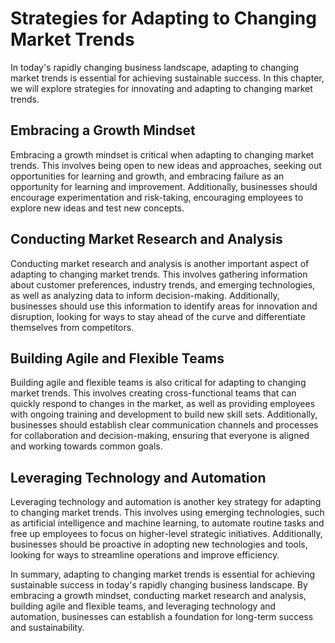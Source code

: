 Strategies for Adapting to Changing Market Trends
=====================================================================================

In today's rapidly changing business landscape, adapting to changing market trends is essential for achieving sustainable success. In this chapter, we will explore strategies for innovating and adapting to changing market trends.

Embracing a Growth Mindset
--------------------------

Embracing a growth mindset is critical when adapting to changing market trends. This involves being open to new ideas and approaches, seeking out opportunities for learning and growth, and embracing failure as an opportunity for learning and improvement. Additionally, businesses should encourage experimentation and risk-taking, encouraging employees to explore new ideas and test new concepts.

Conducting Market Research and Analysis
---------------------------------------

Conducting market research and analysis is another important aspect of adapting to changing market trends. This involves gathering information about customer preferences, industry trends, and emerging technologies, as well as analyzing data to inform decision-making. Additionally, businesses should use this information to identify areas for innovation and disruption, looking for ways to stay ahead of the curve and differentiate themselves from competitors.

Building Agile and Flexible Teams
---------------------------------

Building agile and flexible teams is also critical for adapting to changing market trends. This involves creating cross-functional teams that can quickly respond to changes in the market, as well as providing employees with ongoing training and development to build new skill sets. Additionally, businesses should establish clear communication channels and processes for collaboration and decision-making, ensuring that everyone is aligned and working towards common goals.

Leveraging Technology and Automation
------------------------------------

Leveraging technology and automation is another key strategy for adapting to changing market trends. This involves using emerging technologies, such as artificial intelligence and machine learning, to automate routine tasks and free up employees to focus on higher-level strategic initiatives. Additionally, businesses should be proactive in adopting new technologies and tools, looking for ways to streamline operations and improve efficiency.

In summary, adapting to changing market trends is essential for achieving sustainable success in today's rapidly changing business landscape. By embracing a growth mindset, conducting market research and analysis, building agile and flexible teams, and leveraging technology and automation, businesses can establish a foundation for long-term success and sustainability.
